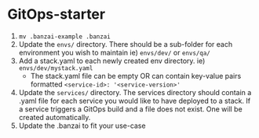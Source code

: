 # GitOps-starter

1. `mv .banzai-example .banzai`
2. Update the `envs/` directory. There should be a sub-folder for each environment you wish to maintain ie) `envs/dev/` or `envs/qa/`
3. Add a stack.yaml to each newly created env directory. ie) `envs/dev/mystack.yaml`
    - The stack.yaml file can be empty OR can contain key-value pairs formatted `<service-id>: '<service-version>'`
4. Update the `services/` directory. The services directory should contain a .yaml file for each service you would like to have deployed to a stack. If a service triggers a GitOps build and a file does not exist. One will be created automatically.
5. Update the .banzai to fit your use-case